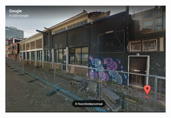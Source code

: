 ![](https://github.com/nondejus/bemoeigurus-at-work/blob/main/clienten/doctor%20robin/strange%20case/verborgen%20vernietigingskamp/hoornbrekerstraat/2000-2021/ArtBoard%20Image%20(105)%20(1).jpg)
